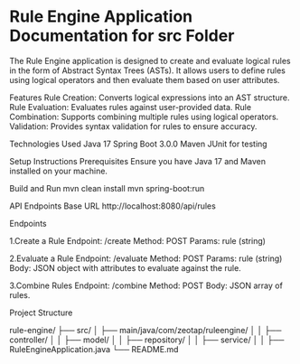 # Rule Engine Application Documentation for src Folder
The Rule Engine application is designed to create and evaluate logical rules in the form of Abstract Syntax Trees (ASTs). It allows users to define rules using logical operators and then evaluate them based on user attributes.

Features
Rule Creation: Converts logical expressions into an AST structure.
Rule Evaluation: Evaluates rules against user-provided data.
Rule Combination: Supports combining multiple rules using logical operators.
Validation: Provides syntax validation for rules to ensure accuracy.


Technologies Used
Java 17
Spring Boot 3.0.0
Maven
JUnit for testing


Setup Instructions
Prerequisites
Ensure you have Java 17 and Maven installed on your machine.

Build and Run
mvn clean install
mvn spring-boot:run

API Endpoints
Base URL
http://localhost:8080/api/rules

Endpoints

1.Create a Rule
  Endpoint: /create
  Method: POST
  Params: rule (string)

2.Evaluate a Rule
  Endpoint: /evaluate
  Method: POST
  Params: rule (string)
  Body: JSON object with attributes to evaluate against the rule.

3.Combine Rules
  Endpoint: /combine
  Method: POST
  Body: JSON array of rules.

  Project Structure

  rule-engine/
├── src/
│   ├── main/java/com/zeotap/ruleengine/
│   │   ├── controller/
│   │   ├── model/
│   │   ├── repository/
│   │   ├── service/
│   │   ├── RuleEngineApplication.java
└── README.md


